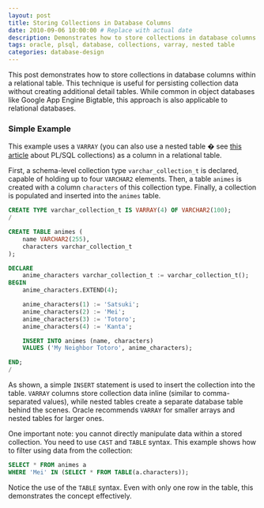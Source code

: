 ```yaml
---
layout: post
title: Storing Collections in Database Columns
date: 2010-09-06 10:00:00 # Replace with actual date
description: Demonstrates how to store collections in database columns using Oracle's VARRAY.
tags: oracle, plsql, database, collections, varray, nested table
categories: database-design
---
```


This post demonstrates how to store collections in database columns within a relational table. This technique is useful for persisting collection data without creating additional detail tables. While common in object databases like Google App Engine Bigtable, this approach is also applicable to relational databases.

### Simple Example

This example uses a `VARRAY` (you can also use a nested table � see [this article](http://codingwithpassion.blogspot.com/2010/09/oracle-plsql-collections.html) about PL/SQL collections) as a column in a relational table.

First, a schema-level collection type `varchar_collection_t` is declared, capable of holding up to four `VARCHAR2` elements. Then, a table `animes` is created with a column `characters` of this collection type. Finally, a collection is populated and inserted into the `animes` table.

```sql
CREATE TYPE varchar_collection_t IS VARRAY(4) OF VARCHAR2(100);
/

CREATE TABLE animes (
    name VARCHAR2(255),
    characters varchar_collection_t
);

DECLARE
    anime_characters varchar_collection_t := varchar_collection_t();
BEGIN
    anime_characters.EXTEND(4);

    anime_characters(1) := 'Satsuki';
    anime_characters(2) := 'Mei';
    anime_characters(3) := 'Totoro';
    anime_characters(4) := 'Kanta';

    INSERT INTO animes (name, characters)
    VALUES ('My Neighbor Totoro', anime_characters);

END;
/
```

As shown, a simple `INSERT` statement is used to insert the collection into the table. `VARRAY` columns store collection data inline (similar to comma-separated values), while nested tables create a separate database table behind the scenes. Oracle recommends `VARRAY` for smaller arrays and nested tables for larger ones.

One important note: you cannot directly manipulate data within a stored collection. You need to use `CAST` and `TABLE` syntax. This example shows how to filter using data from the collection:

```sql
SELECT * FROM animes a
WHERE 'Mei' IN (SELECT * FROM TABLE(a.characters));
```

Notice the use of the `TABLE` syntax. Even with only one row in the table, this demonstrates the concept effectively.
